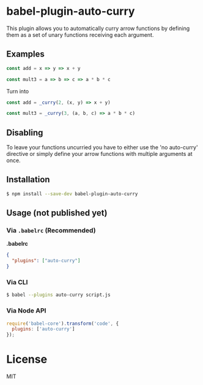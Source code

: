 # babel-plugin-auto-curry

This plugin allows you to automatically curry arrow functions by defining them as a set of unary functions receiving each argument.

## Examples

```javascript
const add = x => y => x + y

const mult3 = a => b => c => a * b * c
```

Turn into

```javascript
const add = _curry(2, (x, y) => x + y)

const mult3 = _curry(3, (a, b, c) => a * b * c)
```
## Disabling

To leave your functions uncurried you have to either use the 'no auto-curry' directive or simply define your arrow functions with multiple arguments at once.

## Installation

```sh
$ npm install --save-dev babel-plugin-auto-curry
```

## Usage (not published yet)

### Via `.babelrc` (Recommended)

**.babelrc**

```json
{
  "plugins": ["auto-curry"]
}
```

### Via CLI

```sh
$ babel --plugins auto-curry script.js
```

### Via Node API

```javascript
require('babel-core').transform('code', {
  plugins: ['auto-curry']
});
```

# License

MIT
